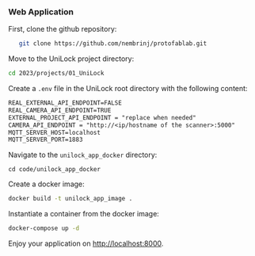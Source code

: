### Web Application

First, clone the github repository:
```bash
   git clone https://github.com/nembrinj/protofablab.git
```

Move to the UniLock project directory:
```bash
cd 2023/projects/01_UniLock
```

Create a `.env` file in the UniLock root directory with the following content:
```txt
REAL_EXTERNAL_API_ENDPOINT=FALSE 
REAL_CAMERA_API_ENDPOINT=TRUE
EXTERNAL_PROJECT_API_ENDPOINT = "replace when needed"
CAMERA_API_ENDPOINT = "http://<ip/hostname of the scanner>:5000"
MQTT_SERVER_HOST=localhost
MQTT_SERVER_PORT=1883
```

Navigate to the `unilock_app_docker` directory:
```
cd code/unilock_app_docker
```

Create a docker image:
```bash
docker build -t unilock_app_image .
```

Instantiate a container from the docker image:
```bash
docker-compose up -d
```

Enjoy your application on [http://localhost:8000](http://localhost:8000).